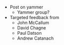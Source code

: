- Post on yammer
  - Yammer group?
- Targeted feedback from
  * John McCallum
  - David Chagne
  - Paul Datson
  - Andrew Catanach